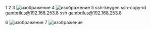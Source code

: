 1
2
3     ![изображение](https://user-images.githubusercontent.com/100866321/205827479-33a65c86-50a0-439c-ba2c-d86a43770278.png)
4     ![изображение](https://user-images.githubusercontent.com/100866321/206196346-b2cc809f-7bdb-4141-9975-57f05c3613ac.png)
5     ssh-keygen
ssh-copy-id gambrilus@192.168.253.8
ssh gambrilus@192.168.253.8

6     ![изображение](https://user-images.githubusercontent.com/100866321/205865299-2f661bc7-4d22-46b3-ba48-11bc83d10b68.png)
7     ![изображение](https://user-images.githubusercontent.com/100866321/206199230-a29f0a74-493c-4c13-a872-8d5fa7cead61.png)


